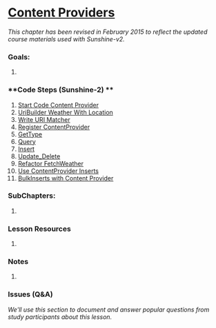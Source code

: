 # [Content Providers](https://www.udacity.com/course/viewer#!/c-ud853/l-3599339441)

*This chapter has been revised in February 2015 to reflect the updated course materials used with Sunshine-v2.*

### **Goals**:
1.


### **Code Steps (Sunshine-2) **
1. [Start Code Content Provider](https://github.com/udacity/Sunshine-Version-2/tree/4.07_start_code_content_provider)
2. [UriBuilder Weather With Location](https://github.com/udacity/Sunshine-Version-2/tree/4.08_uribuilder_weather_with_location)
8. [Write URI Matcher](https://github.com/udacity/Sunshine-Version-2/tree/4.09_write_uri_matcher)
9. [Register ContentProvider](https://github.com/udacity/Sunshine-Version-2/tree/4.10_register_contentprovider)
10. [GetType](https://github.com/udacity/Sunshine-Version-2/tree/4.11_gettype)
11. [Query](https://github.com/udacity/Sunshine-Version-2/tree/4.12_query)
12. [Insert](https://github.com/udacity/Sunshine-Version-2/tree/4.13_insert)
13. [Update_Delete](https://github.com/udacity/Sunshine-Version-2/tree/4.14_update_delete)
14. [Refactor FetchWeather](https://github.com/udacity/Sunshine-Version-2/tree/4.15_refactor_fetchweather)
15. [Use ContentProvider Inserts](https://github.com/udacity/Sunshine-Version-2/tree/4.16_use_contentprovider_inserts)
16. [BulkInserts with Content Provider](https://github.com/udacity/Sunshine-Version-2/tree/4.17_bulkinserts_with_contentprovider)


### **SubChapters**:
1.


### **Lesson Resources**
1.


### **Notes**
1.


### **Issues (Q&A)**

*We'll use this section to document and answer popular questions from study participants about this lesson.*
